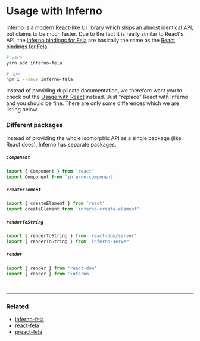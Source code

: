 # Usage with Inferno

Inferno is a modern React-like UI library which ships an almost identical API, but claims to be much faster.
Due to the fact it is really similar to React's API, the [Inferno bindings for Fela](https://github.com/rofrischmann/fela/tree/master/packages/inferno-fela) are basically the same as the [React bindings for Fela](https://github.com/rofrischmann/fela/tree/master/packages/react-fela).

```sh
# yarn
yarn add inferno-fela

# npm
npm i --save inferno-fela
```

Instead of providing duplicate documentation, we therefore want you to check out the [Usage with React](UsageWithReact.md) instead. Just "replace" React with Inferno and you should be fine. There are only some differences which we are listing below.

### Different packages

Instead of providing the whole isomorphic API as a single package (like React does), Inferno has separate packages.

##### `Component`
```javascript
import { Component } from 'react'
import Component from 'inferno-component'
```

##### `createElement`
```javascript
import { createElement } from 'react'
import createElement from 'inferno-create-element'
```

##### `renderToString`
```javascript
import { renderToString } from 'react-dom/server'
import { renderToString } from 'inferno-server'
```


##### `render`
```javascript
import { render } from 'react-dom'
import { render } from 'inferno'
```


<br>

---

### Related
* [inferno-fela](https://github.com/rofrischmann/fela/tree/master/packages/inferno-fela)
* [react-fela](https://github.com/rofrischmann/fela/tree/master/packages/react-fela)
* [preact-fela](https://github.com/rofrischmann/fela/tree/master/packages/preact-fela)
